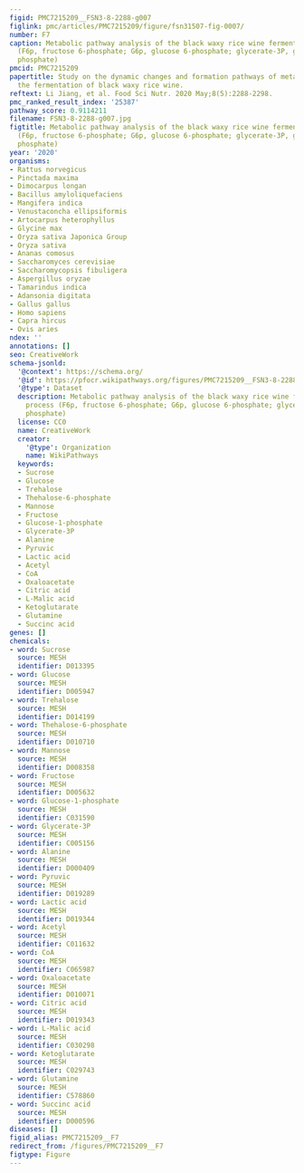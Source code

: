 ```yaml
---
figid: PMC7215209__FSN3-8-2288-g007
figlink: pmc/articles/PMC7215209/figure/fsn31507-fig-0007/
number: F7
caption: Metabolic pathway analysis of the black waxy rice wine fermentation process
  (F6p, fructose 6‐phosphate; G6p, glucose 6‐phosphate; glycerate‐3P, glycerate‐3
  phosphate)
pmcid: PMC7215209
papertitle: Study on the dynamic changes and formation pathways of metabolites during
  the fermentation of black waxy rice wine.
reftext: Li Jiang, et al. Food Sci Nutr. 2020 May;8(5):2288-2298.
pmc_ranked_result_index: '25387'
pathway_score: 0.9114211
filename: FSN3-8-2288-g007.jpg
figtitle: Metabolic pathway analysis of the black waxy rice wine fermentation process
  (F6p, fructose 6‐phosphate; G6p, glucose 6‐phosphate; glycerate‐3P, glycerate‐3
  phosphate)
year: '2020'
organisms:
- Rattus norvegicus
- Pinctada maxima
- Dimocarpus longan
- Bacillus amyloliquefaciens
- Mangifera indica
- Venustaconcha ellipsiformis
- Artocarpus heterophyllus
- Glycine max
- Oryza sativa Japonica Group
- Oryza sativa
- Ananas comosus
- Saccharomyces cerevisiae
- Saccharomycopsis fibuligera
- Aspergillus oryzae
- Tamarindus indica
- Adansonia digitata
- Gallus gallus
- Homo sapiens
- Capra hircus
- Ovis aries
ndex: ''
annotations: []
seo: CreativeWork
schema-jsonld:
  '@context': https://schema.org/
  '@id': https://pfocr.wikipathways.org/figures/PMC7215209__FSN3-8-2288-g007.html
  '@type': Dataset
  description: Metabolic pathway analysis of the black waxy rice wine fermentation
    process (F6p, fructose 6‐phosphate; G6p, glucose 6‐phosphate; glycerate‐3P, glycerate‐3
    phosphate)
  license: CC0
  name: CreativeWork
  creator:
    '@type': Organization
    name: WikiPathways
  keywords:
  - Sucrose
  - Glucose
  - Trehalose
  - Thehalose-6-phosphate
  - Mannose
  - Fructose
  - Glucose-1-phosphate
  - Glycerate-3P
  - Alanine
  - Pyruvic
  - Lactic acid
  - Acetyl
  - CoA
  - Oxaloacetate
  - Citric acid
  - L-Malic acid
  - Ketoglutarate
  - Glutamine
  - Succinc acid
genes: []
chemicals:
- word: Sucrose
  source: MESH
  identifier: D013395
- word: Glucose
  source: MESH
  identifier: D005947
- word: Trehalose
  source: MESH
  identifier: D014199
- word: Thehalose-6-phosphate
  source: MESH
  identifier: D010710
- word: Mannose
  source: MESH
  identifier: D008358
- word: Fructose
  source: MESH
  identifier: D005632
- word: Glucose-1-phosphate
  source: MESH
  identifier: C031590
- word: Glycerate-3P
  source: MESH
  identifier: C005156
- word: Alanine
  source: MESH
  identifier: D000409
- word: Pyruvic
  source: MESH
  identifier: D019289
- word: Lactic acid
  source: MESH
  identifier: D019344
- word: Acetyl
  source: MESH
  identifier: C011632
- word: CoA
  source: MESH
  identifier: C065987
- word: Oxaloacetate
  source: MESH
  identifier: D010071
- word: Citric acid
  source: MESH
  identifier: D019343
- word: L-Malic acid
  source: MESH
  identifier: C030298
- word: Ketoglutarate
  source: MESH
  identifier: C029743
- word: Glutamine
  source: MESH
  identifier: C578860
- word: Succinc acid
  source: MESH
  identifier: D000596
diseases: []
figid_alias: PMC7215209__F7
redirect_from: /figures/PMC7215209__F7
figtype: Figure
---
```

